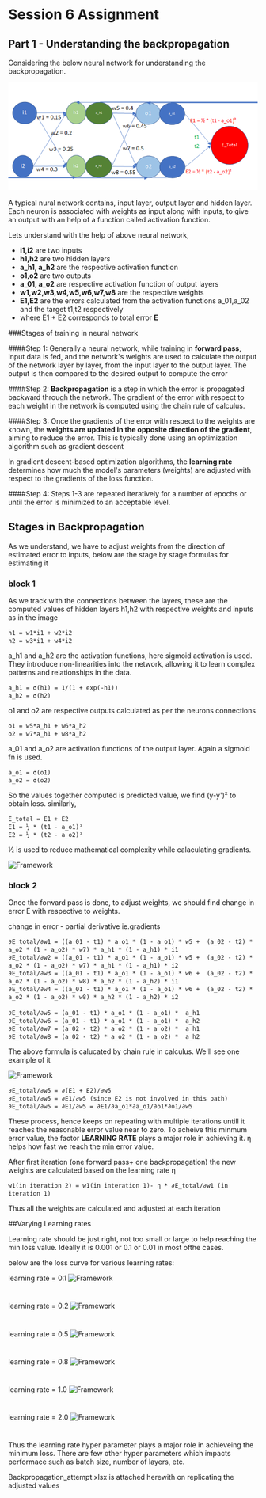 # Session 6 Assignment

## Part 1 - Understanding the backpropagation

Considering the below neural network for understanding the backpropagation.

![Framework](./imgs/img.png)

A typical nural network contains, input layer, output layer and hidden layer. 
Each neuron is associated with weights as input along with inputs, to give an 
output with an help of a function called activation function.

Lets understand with the help of above neural network,

- **i1,i2** are two inputs
- **h1,h2** are two hidden layers
- **a_h1, a_h2** are the respective activation function
- **o1,o2** are two outputs
- **a_01, a_o2** are respective activation function of output layers
- **w1,w2,w3,w4,w5,w6,w7,w8** are the respective weights
- **E1,E2** are the errors calculated from the activation functions a_01,a_02 and the target t1,t2 respectively
- where E1 + E2 corresponds to total error **E**

###Stages of training in neural network

####Step 1:
Generally a neural network, while training in **forward pass**, input data is fed,
and the network's weights are used to calculate the output of the network layer by layer, 
from the input layer to the output layer. 
The output is then compared to the desired output to compute the error

####Step 2:
**Backpropagation** is a step in which  the error is propagated backward through the network.
The gradient of the error with respect to each weight in the network is computed using the chain rule of calculus.

####Step 3:
Once the gradients of the error with respect to the weights are known, the **weights are updated in the 
opposite direction of the gradient**, aiming to reduce the error. This is typically done using an optimization algorithm 
such as gradient descent

In gradient descent-based optimization algorithms, the **learning rate** determines how much the model's parameters 
(weights) are adjusted with respect to the gradients of the loss function.

####Step 4:
Steps 1-3 are repeated iteratively for a number of epochs or until the error is minimized to an acceptable level.


## Stages in Backpropagation

As we understand, we have to adjust weights from the direction of estimated error to inputs, below are the stage by stage formulas for estimating it

### block 1

As we track with the connections between the layers, these are the computed values of hidden layers h1,h2 with respective weights and inputs as in the image

```
h1 = w1*i1 + w2*i2
h2 = w3*i1 + w4*i2
```
a_h1 and a_h2 are the activation functions, here sigmoid activation is used.
They introduce non-linearities into the network, allowing it to learn complex patterns and relationships in the data.

```
a_h1 = σ(h1) = 1/(1 + exp(-h1))
a_h2 = σ(h2)
```
o1 and o2 are respective outputs calculated as per the neurons connections
```
o1 = w5*a_h1 + w6*a_h2
o2 = w7*a_h1 + w8*a_h2
````
a_01 and a_o2 are activation functions of the output layer. Again a sigmoid fn is used.
```
a_o1 = σ(o1)
a_o2 = σ(o2)
```
So the values together computed is predicted value, we find (y-y')² to obtain loss.
similarly, 
```
E_total = E1 + E2
E1 = ½ * (t1 - a_o1)²
E2 = ½ * (t2 - a_o2)²
```
½ is used to reduce mathematical complexity while calaculating gradients.

![Framework](./imgs/exp.png)

### block 2
Once the forward pass is done, to adjust weights, we should find change in error E with respective to weights.

change in error - partial derivative ie.gradients
```
∂E_total/∂w1 = ((a_01 - t1) * a_o1 * (1 - a_o1) * w5 +  (a_02 - t2) * a_o2 * (1 - a_o2) * w7) * a_h1 * (1 - a_h1) * i1
∂E_total/∂w2 = ((a_01 - t1) * a_o1 * (1 - a_o1) * w5 +  (a_02 - t2) * a_o2 * (1 - a_o2) * w7) * a_h1 * (1 - a_h1) * i2
∂E_total/∂w3 = ((a_01 - t1) * a_o1 * (1 - a_o1) * w6 +  (a_02 - t2) * a_o2 * (1 - a_o2) * w8) * a_h2 * (1 - a_h2) * i1
∂E_total/∂w4 = ((a_01 - t1) * a_o1 * (1 - a_o1) * w6 +  (a_02 - t2) * a_o2 * (1 - a_o2) * w8) * a_h2 * (1 - a_h2) * i2

∂E_total/∂w5 = (a_01 - t1) * a_o1 * (1 - a_o1) *  a_h1
∂E_total/∂w6 = (a_01 - t1) * a_o1 * (1 - a_o1) *  a_h2
∂E_total/∂w7 = (a_02 - t2) * a_o2 * (1 - a_o2) *  a_h1
∂E_total/∂w8 = (a_02 - t2) * a_o2 * (1 - a_o2) *  a_h2
```

The above formula is calucated by chain rule in calculus. We'll see one example of it

![Framework](./imgs/eexp.png)

```
∂E_total/∂w5 = ∂(E1 + E2)/∂w5
∂E_total/∂w5 = ∂E1/∂w5 (since E2 is not involved in this path)
∂E_total/∂w5 = ∂E1/∂w5 = ∂E1/∂a_o1*∂a_o1/∂o1*∂o1/∂w5
```

These process, hence keeps on repeating with multiple iterations untill it reaches the reasonable error value near to zero.
To acheive this minmum error value, the factor **LEARNING RATE** plays a major role in achieving it.
η helps how fast we reach the min error value.

After first iteration (one forward pass+ one backpropagation) the new weights are calculated based on the learning rate η 

```
w1(in iteration 2) = w1(in interation 1)- η * ∂E_total/∂w1 (in iteration 1)
```

Thus all the weights are calculated and adjusted at each iteration

##Varying Learning rates

Learning rate should be just right, not too small or large to help reaching the min loss value.
Ideally it is 0.001 or 0.1 or 0.01 in most ofthe cases.

below are the loss curve for various learning rates:

learning rate = 0.1
![Framework](./imgs/n0point1.png)
#
learning rate = 0.2
![Framework](./imgs/n0point2.png)
#
learning rate = 0.5
![Framework](./imgs/n0point5.png)
#
learning rate = 0.8
![Framework](./imgs/n0point8.png)
#
learning rate = 1.0
![Framework](./imgs/n1.png)
#
learning rate = 2.0
![Framework](./imgs/n2.png)
#

Thus the learning rate hyper parameter plays a major role in achieveing the minimum loss. There are few other hyper parameters which impacts performace such as batch size, number of layers, etc.

Backpropagation_attempt.xlsx is attached herewith on replicating the adjusted values